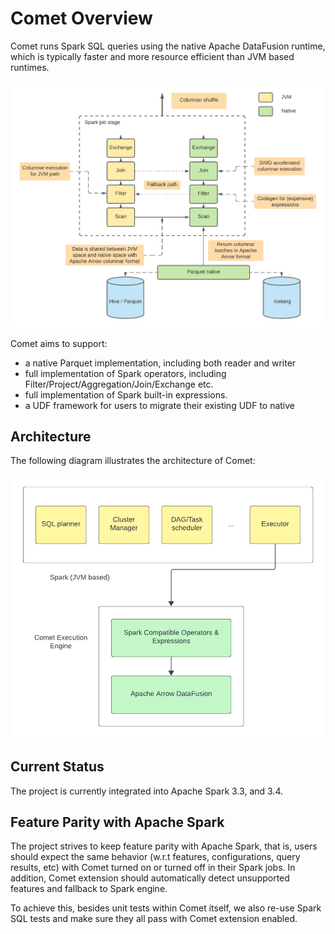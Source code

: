 <!---
  Licensed to the Apache Software Foundation (ASF) under one
  or more contributor license agreements.  See the NOTICE file
  distributed with this work for additional information
  regarding copyright ownership.  The ASF licenses this file
  to you under the Apache License, Version 2.0 (the
  "License"); you may not use this file except in compliance
  with the License.  You may obtain a copy of the License at

    http://www.apache.org/licenses/LICENSE-2.0

  Unless required by applicable law or agreed to in writing,
  software distributed under the License is distributed on an
  "AS IS" BASIS, WITHOUT WARRANTIES OR CONDITIONS OF ANY
  KIND, either express or implied.  See the License for the
  specific language governing permissions and limitations
  under the License.
-->

# Comet Overview

Comet runs Spark SQL queries using the native Apache DataFusion runtime, which is
typically faster and more resource efficient than JVM based runtimes.

![Comet Overview](../_static/images/comet-overview.png)

Comet aims to support:

- a native Parquet implementation, including both reader and writer
- full implementation of Spark operators, including
  Filter/Project/Aggregation/Join/Exchange etc.
- full implementation of Spark built-in expressions.
- a UDF framework for users to migrate their existing UDF to native

## Architecture

The following diagram illustrates the architecture of Comet:

![Comet System Diagram](../_static/images/comet-system-diagram.png)

## Current Status

The project is currently integrated into Apache Spark 3.3, and 3.4.

## Feature Parity with Apache Spark

The project strives to keep feature parity with Apache Spark, that is,
users should expect the same behavior (w.r.t features, configurations,
query results, etc) with Comet turned on or turned off in their Spark
jobs. In addition, Comet extension should automatically detect unsupported
features and fallback to Spark engine.

To achieve this, besides unit tests within Comet itself, we also re-use
Spark SQL tests and make sure they all pass with Comet extension
enabled.
